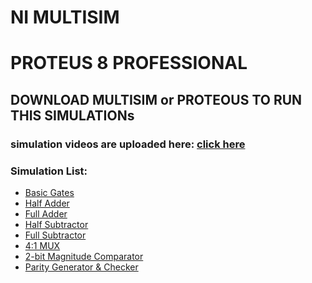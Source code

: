 # NI MULTISIM
# PROTEUS 8 PROFESSIONAL

## DOWNLOAD MULTISIM or PROTEOUS TO RUN THIS SIMULATIONs

### simulation videos are uploaded here: [click here](https://drive.google.com/drive/u/0/folders/15BRphPAt9SMw9_zDRVMEmoKJNkUesVW7)

### Simulation List:
- [Basic Gates](https://github.com/SMAnish-28/dgtal-simulation/tree/main)
- [Half Adder](https://github.com/SMAnish-28/dgtal-simulation/tree/main)
- [Full Adder](https://github.com/SMAnish-28/dgtal-simulation/tree/main)
- [Half Subtractor](https://github.com/SMAnish-28/dgtal-simulation/tree/main/)
- [Full Subtractor](https://github.com/SMAnish-28/dgtal-simulation/tree/main)
- [4:1 MUX]()
- [2-bit Magnitude Comparator]()
- [Parity Generator & Checker]()
